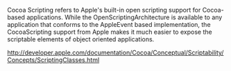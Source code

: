 Cocoa Scripting refers to Apple's built-in open scripting support for Cocoa-based applications. While the OpenScriptingArchitecture is available to any application that conforms to the AppleEvent based implementation, the CocoaScripting support from Apple makes it much easier to expose the scriptable elements of object oriented applications.

http://developer.apple.com/documentation/Cocoa/Conceptual/Scriptability/Concepts/ScriptingClasses.html

